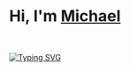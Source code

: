 <h1 align="left">Hi, I'm <a href="https://100rabhcsmc.github.io/Me.io/" target="blank">
Michael</a></h1>
<!--  --> <br>
<p align="left">
<a href="https://git.io/typing-svg"><img src="https://readme-typing-svg.demolab.com?font=Fira+Code&weight=900&pause=1000&color=2F00F7&width=435&height=30&lines=Nothing+new+here%3F;*+Jr.+Programmer+_" alt="Typing SVG" /></a>
</p>


<br>
